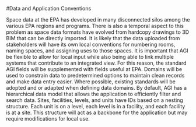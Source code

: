 #Data and Application Conventions

Space data at the EPA has developed in many disconnected silos among the various EPA regions and programs.  There is also a temporal aspect to this problem as space data formats have evolved from hardcopy drawings to 3D BIM that can be directly imported.  It is likely that the data uploaded from stakeholders will have its own local conventions for numbering rooms, naming spaces, and assigning uses to those spaces.  It is important that AGI be flexible to allow for local input while also being able to link multiple systems that contribute to an integrated view.  For this reason, the standard AGI fields will be supplemented with fields useful at EPA.  Domains will be used to constrain data to predetermined options to maintain clean records and make data entry easier.  Where possible, existing standards will be adopted and or adapted when defining data domains.
By default,  AGI has a hierarchical data model that allows the application to efficiently filter and search data.  Sites, facilities, levels, and units have IDs based on a nesting structure.  Each unit is on a level, each level is in a facility, and each facility is at a site.  This structure will act as a backbone for the application but may require modifications for local use.
